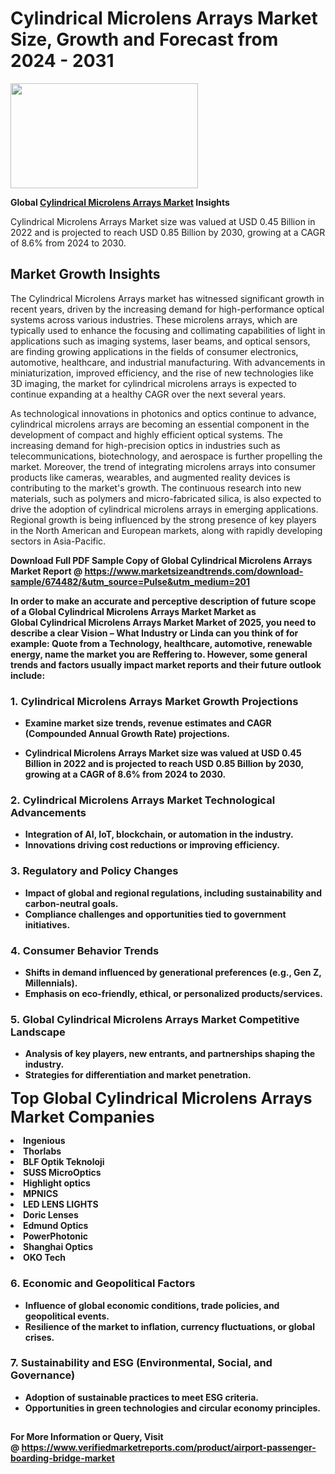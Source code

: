 <H1>Cylindrical Microlens Arrays Market Size, Growth and Forecast from 2024 - 2031</H1><img class="aligncenter size-medium wp-image-584254" src="https://thirdeyenews.in/wp-content/uploads/2024/09/Global-Market-Research-300x168.jpeg" alt="" width="300" height="168" /><p><strong>Global&nbsp;<a href="https://www.marketsizeandtrends.com/download-sample/674482/&amp;utm_source=Pulse&amp;utm_medium=201">Cylindrical Microlens Arrays Market</a> Insights</strong></p><p>Cylindrical Microlens Arrays Market size was valued at USD 0.45 Billion in 2022 and is projected to reach USD 0.85 Billion by 2030, growing at a CAGR of 8.6% from 2024 to 2030.</p><p><h2>Market Growth Insights</h2> <p>The Cylindrical Microlens Arrays market has witnessed significant growth in recent years, driven by the increasing demand for high-performance optical systems across various industries. These microlens arrays, which are typically used to enhance the focusing and collimating capabilities of light in applications such as imaging systems, laser beams, and optical sensors, are finding growing applications in the fields of consumer electronics, automotive, healthcare, and industrial manufacturing. With advancements in miniaturization, improved efficiency, and the rise of new technologies like 3D imaging, the market for cylindrical microlens arrays is expected to continue expanding at a healthy CAGR over the next several years.</p> <p><strong></strong></p> <p>As technological innovations in photonics and optics continue to advance, cylindrical microlens arrays are becoming an essential component in the development of compact and highly efficient optical systems. The increasing demand for high-precision optics in industries such as telecommunications, biotechnology, and aerospace is further propelling the market. Moreover, the trend of integrating microlens arrays into consumer products like cameras, wearables, and augmented reality devices is contributing to the market's growth. The continuous research into new materials, such as polymers and micro-fabricated silica, is also expected to drive the adoption of cylindrical microlens arrays in emerging applications. Regional growth is being influenced by the strong presence of key players in the North American and European markets, along with rapidly developing sectors in Asia-Pacific. <p><strong></p><p><span class=""><strong>Download Full PDF Sample Copy of Global Cylindrical Microlens Arrays Market Report</strong> @ <a href="https://www.marketsizeandtrends.com/download-sample/674482/&amp;utm_source=Pulse&amp;utm_medium=201" target="_blank">https://www.marketsizeandtrends.com/download-sample/674482/&amp;utm_source=Pulse&amp;utm_medium=201</a></span></p><p>In order to make an accurate and perceptive description of future scope of a Global&nbsp;Cylindrical Microlens Arrays Market Market as Global&nbsp;Cylindrical Microlens Arrays Market Market of 2025, you need to describe a clear Vision &ndash; What Industry or Linda can you think of for example: Quote from a Technology, healthcare, automotive, renewable energy, name the market you are Reffering to. However, some general trends and factors usually impact market reports and their future outlook include:</p><h3>1.&nbsp;<strong>Cylindrical Microlens Arrays Market Growth Projections</strong></h3><ul><li>Examine market size trends, revenue estimates and CAGR (Compounded Annual Growth Rate) projections.</li><li><p>Cylindrical Microlens Arrays Market size was valued at USD 0.45 Billion in 2022 and is projected to reach USD 0.85 Billion by 2030, growing at a CAGR of 8.6% from 2024 to 2030.</p></li></ul><h3>2.&nbsp;<strong>Cylindrical Microlens Arrays Market Technological Advancements</strong></h3><ul><li>Integration of AI, IoT, blockchain, or automation in the industry.</li><li>Innovations driving cost reductions or improving efficiency.</li></ul><h3>3.&nbsp;<strong>Regulatory and Policy Changes</strong></h3><ul><li>Impact of global and regional regulations, including sustainability and carbon-neutral goals.</li><li>Compliance challenges and opportunities tied to government initiatives.</li></ul><h3>4.&nbsp;<strong>Consumer Behavior Trends</strong></h3><ul><li>Shifts in demand influenced by generational preferences (e.g., Gen Z, Millennials).</li><li>Emphasis on eco-friendly, ethical, or personalized products/services.</li></ul><h3>5.&nbsp;<strong>Global Cylindrical Microlens Arrays Market Competitive Landscape</strong></h3><ul><li>Analysis of key players, new entrants, and partnerships shaping the industry.</li><li>Strategies for differentiation and market penetration.</li></ul><p data-pm-slice="1 1 []"><span style="color: inherit; font-family: inherit; font-size: 25px;">Top Global Cylindrical Microlens Arrays Market Companies</span></p><div class="" data-test-id=""><p><li>Ingenious</li><li> Thorlabs</li><li> BLF Optik Teknoloji</li><li> SUSS MicroOptics</li><li> Highlight optics</li><li> MPNICS</li><li> LED LENS LIGHTS</li><li> Doric Lenses</li><li> Edmund Optics</li><li> PowerPhotonic</li><li> Shanghai Optics</li><li> OKO Tech</li></p></div><h3>6.&nbsp;<strong>Economic and Geopolitical Factors</strong></h3><ul><li>Influence of global economic conditions, trade policies, and geopolitical events.</li><li>Resilience of the market to inflation, currency fluctuations, or global crises.</li></ul><h3>7.&nbsp;<strong>Sustainability and ESG (Environmental, Social, and Governance)</strong></h3><ul><li>Adoption of sustainable practices to meet ESG criteria.</li><li>Opportunities in green technologies and circular economy principles.</li></ul><h2><strong style="font-size: 14px;">For More Information or Query, Visit @&nbsp;</strong><a style="background-color: #ffffff; font-size: 14px;" href="https://www.marketsizeandtrends.com/report/cylindrical-microlens-arrays-market/" target="_blank">https://www.verifiedmarketreports.com/product/airport-passenger-boarding-bridge-market</a></h2>
